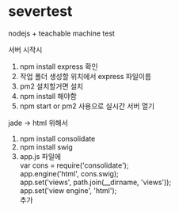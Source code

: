 # severtest
nodejs + teachable machine test



서버 시작시

1. npm install express 확인
2. 작업 폴더 생성할 위치에서 express 파일이름
3. pm2 설치할거면 설치
4. npm install 해야함
5. npm start or pm2 사용으로 실시간 서버 열기

jade -> html 위해서
1. npm install consolidate
2. npm install swig
3. app.js 파일에   
var cons = require('consolidate');   
app.engine('html', cons.swig);   
app.set('views', path.join(__dirname, 'views'));   
app.set('view engine', 'html');   
추가
